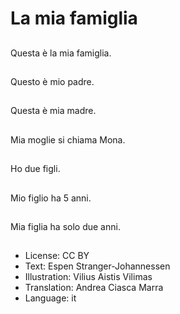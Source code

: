 # La mia famiglia

##
Questa è la mia famiglia.

##
Questo è mio padre.

##
Questa è mia madre.

##
Mia moglie si chiama Mona.

##
Ho due figli.

##
Mio figlio ha 5 anni.

##
Mia figlia ha solo due anni.

##
* License: CC BY
* Text: Espen Stranger-Johannessen
* Illustration: Vilius Aistis Vilimas
* Translation: Andrea Ciasca Marra
* Language: it
